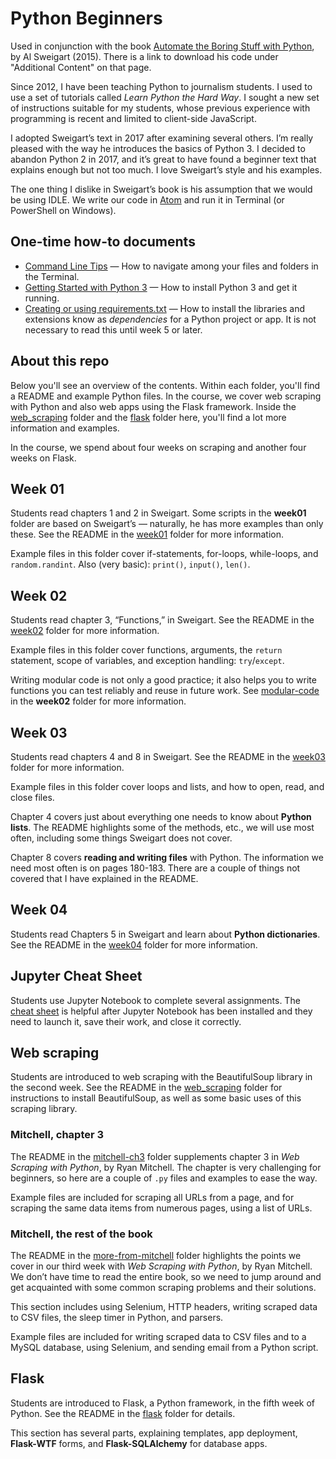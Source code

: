# Python Beginners

Used in conjunction with the book [Automate the Boring Stuff with Python](http://automatetheboringstuff.com/), by Al Sweigart (2015). There is a link to download his code under "Additional Content" on that page.

Since 2012, I have been teaching Python to journalism students. I used to use a set of tutorials called *Learn Python the Hard Way*. I sought a new set of instructions suitable for my students, whose previous experience with programming is recent and limited to client-side JavaScript.

I adopted Sweigart’s text in 2017 after examining several others. I’m really pleased with the way he introduces the basics of Python 3. I decided to abandon Python 2 in 2017, and it’s great to have found a beginner text that explains enough but not too much. I love Sweigart’s style and his examples.

The one thing I dislike in Sweigart’s book is his assumption that we would be using IDLE. We write our code in [Atom](https://atom.io/) and run it in Terminal (or PowerShell on Windows).

## One-time how-to documents

* [Command Line Tips](http://bit.ly/mm-commandline) &mdash; How to navigate among your files and folders in the Terminal.
* [Getting Started with Python 3](http://bit.ly/py3-quick-install) &mdash; How to install Python 3 and get it running.
* [Creating or using requirements.txt](http://bit.ly/python-reqs) &mdash; How to install the libraries and extensions know as *dependencies* for a Python project or app. It is not necessary to read this until week 5 or later.

## About this repo

Below you'll see an overview of the contents. Within each folder, you'll find a README and example Python files. In the course, we cover web scraping with Python and also web apps using the Flask framework. Inside the [web_scraping](web_scraping) folder and the [flask](flask) folder here, you'll find a lot more information and examples.

In the course, we spend about four weeks on scraping and another four weeks on Flask.

## Week 01

Students read chapters 1 and 2 in Sweigart. Some scripts in the **week01** folder are based on Sweigart’s &mdash; naturally, he has more examples than only these. See the README in the [week01](week01) folder for more information.

Example files in this folder cover if-statements, for-loops, while-loops, and `random.randint`. Also (very basic): `print()`, `input()`, `len()`.

## Week 02

Students read chapter 3, “Functions,” in Sweigart. See the README in the [week02](week02) folder for more information.

Example files in this folder cover functions, arguments, the `return` statement, scope of variables, and exception handling: `try`/`except`.

Writing modular code is not only a good practice; it also helps you to write functions you can test reliably and reuse in future work. See [modular-code](week02/modular-code) in the **week02** folder for more information.

## Week 03

Students read chapters 4 and 8 in Sweigart. See the README in the [week03](week03) folder for more information.

Example files in this folder cover loops and lists, and how to open, read, and close files.

Chapter 4 covers just about everything one needs to know about **Python lists**. The README highlights some of the methods, etc., we will use most often, including some things Sweigart does not cover.

Chapter 8 covers **reading and writing files** with Python. The information we need most often is on pages 180-183. There are a couple of things not covered that I have explained in the README.

## Week 04

Students read Chapters 5 in Sweigart and learn about **Python dictionaries**. See the README in the [week04](week04) folder for more information.

## Jupyter Cheat Sheet

Students use Jupyter Notebook to complete several assignments. The [cheat sheet](jupyter_cheat_sheet) is helpful after Jupyter Notebook has been installed and they need to launch it, save their work, and close it correctly.

## Web scraping

Students are introduced to web scraping with the BeautifulSoup library in the second week. See the README in the [web_scraping](web_scraping) folder for instructions to install BeautifulSoup, as well as some basic uses of this scraping library.

### Mitchell, chapter 3

The README in the [mitchell-ch3](web_scraping/mitchell-ch3) folder supplements chapter 3 in *Web Scraping with Python*, by Ryan Mitchell. The chapter is very challenging for beginners, so here are a couple of `.py` files and examples to ease the way.

Example files are included for scraping all URLs from a page, and for scraping the same data items from numerous pages, using a list of URLs.

### Mitchell, the rest of the book

The README in the [more-from-mitchell](web_scraping/more-from-mitchell) folder highlights the points we cover in our third week with *Web Scraping with Python*, by Ryan Mitchell. We don’t have time to read the entire book, so we need to jump around and get acquainted with some common scraping problems and their solutions.

This section includes using Selenium, HTTP headers, writing scraped data to CSV files, the sleep timer in Python, and parsers.

Example files are included for writing scraped data to CSV files and to a MySQL database, using Selenium, and sending email from a Python script.

## Flask

Students are introduced to Flask, a Python framework, in the fifth week of Python. See the README in the [flask](flask) folder for details.

This section has several parts, explaining templates, app deployment, **Flask-WTF** forms, and **Flask-SQLAlchemy** for database apps.
